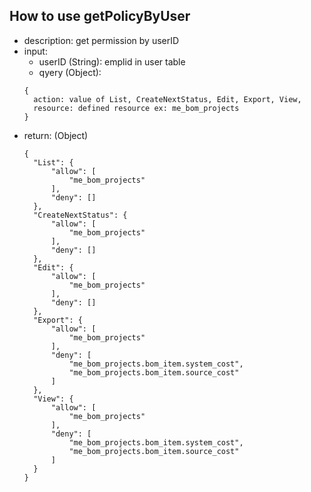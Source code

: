 ## How to use getPolicyByUser
- description: get permission by userID
- input:
  - userID (String): emplid in user table
  - qyery  (Object): 
  ```
  {
    action: value of List, CreateNextStatus, Edit, Export, View,
    resource: defined resource ex: me_bom_projects
  }
  ```
- return: (Object)
  ```
  {
    "List": {
        "allow": [
            "me_bom_projects"
        ],
        "deny": []
    },
    "CreateNextStatus": {
        "allow": [
            "me_bom_projects"
        ],
        "deny": []
    },
    "Edit": {
        "allow": [
            "me_bom_projects"
        ],
        "deny": []
    },
    "Export": {
        "allow": [
            "me_bom_projects"
        ],
        "deny": [
            "me_bom_projects.bom_item.system_cost",
            "me_bom_projects.bom_item.source_cost"
        ]
    },
    "View": {
        "allow": [
            "me_bom_projects"
        ],
        "deny": [
            "me_bom_projects.bom_item.system_cost",
            "me_bom_projects.bom_item.source_cost"
        ]
    }
  } 
  ```
